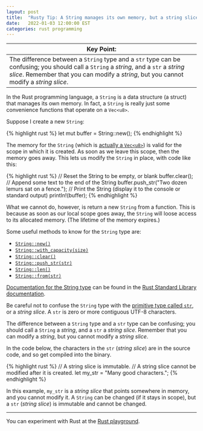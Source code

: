 ```yaml
---
layout: post
title:  "Rusty Tip: A String manages its own memory, but a string slice does not."
date:   2022-01-03 12:00:00 EST
categories: rust programming
---
```

| Key Point: |
| ---- |
| The difference between a `String` type and a `str` type can be confusing; you should call a `String` a *string*, and a `str` a *string slice*. Remember that you can modify a *string*, but you cannot modify a *string slice*. |

In the Rust programming language, a `String` is a data structure
(a struct) that manages its own memory. In fact, a `String` is
really just some convenience functions that operate on a
`Vec<u8>`.

Suppose I create a new `String`:

{% highlight rust %}
let mut buffer = String::new();
{% endhighlight %}

The memory for the `String` (which is
[actually a `Vec<u8>`](https://doc.rust-lang.org/src/alloc/string.rs.html)) is
valid for the scope in which it is created. As soon as we leave
this scope, then the memory goes away. This lets us modify the `String`
in place, with code like this:

{% highlight rust %}
// Reset the String to be empty, or blank
buffer.clear();
// Append some text to the end of the String
buffer.push_str("Two dozen lemurs sat on a fence.");
// Print the String (display it to the console or standard output)
println!(buffer);
{% endhighlight %}

What we cannot do, however, is return a new `String` from a function.
This is because as soon as our local scope goes away, the `String` will
loose access to its allocated memory. (The lifetime of the memory expires.)

Some useful methods to know for the `String` type are:

- [`String::new()`](https://doc.rust-lang.org/std/string/struct.String.html#method.new)
- [`String::with_capacity(size)`](https://doc.rust-lang.org/std/string/struct.String.html#method.with_capacity)
- [`String::clear()`](https://doc.rust-lang.org/std/string/struct.String.html#method.clear)
- [`String::push_str(str)`](https://doc.rust-lang.org/std/string/struct.String.html#method.push_str)
- [`String::len()`](https://doc.rust-lang.org/std/string/struct.String.html#method.len)
- [`String::from(str)`](https://doc.rust-lang.org/std/string/struct.String.html#method.from)

[Documentation for the String type](https://doc.rust-lang.org/std/string/struct.String.html)
can be found in the
[Rust Standard Library documentation](https://doc.rust-lang.org/std/index.html).

Be careful not to confuse the `String` type with the
[primitive type called `str`](https://doc.rust-lang.org/std/primitive.str.html),
or a *string slice*.
A `str` is zero or more contiguous UTF-8 characters.

The difference between a `String` type and a `str` type can be confusing;
you should call a `String` a *string*, and a `str` a *string slice*.
Remember that you can modify a *string*, but you cannot modify a *string slice*.

In the code below, the characters in the `str` (*string slice*) are in the source code, and so get
compiled into the binary.

{% highlight rust %}
// A string slice is immutable.
// A string slice cannot be modified after it is created.
let my_str = "Many good characters.";
{% endhighlight %}

In this example, `my_str` is a *string slice* that points somewhere in
memory, and you cannot modify it. A `String` can be changed (if it stays in scope),
but a `str` (*string slice*) is immutable and cannot be changed.

----

You can experiment with Rust at the [Rust playground](https://play.rust-lang.org/).
